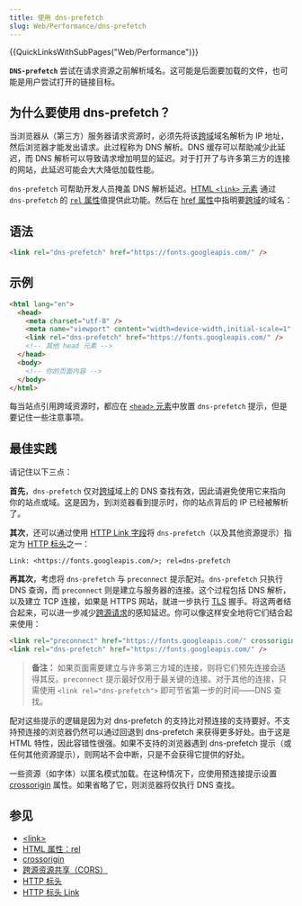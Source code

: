 ```yaml
---
title: 使用 dns-prefetch
slug: Web/Performance/dns-prefetch
---
```


{{QuickLinksWithSubPages("Web/Performance")}}

**`DNS-prefetch`** 尝试在请求资源之前解析域名。这可能是后面要加载的文件，也可能是用户尝试打开的链接目标。

## 为什么要使用 dns-prefetch？

当浏览器从（第三方）服务器请求资源时，必须先将该[跨域](/zh-CN/docs/Web/HTTP/CORS)域名解析为 IP 地址，然后浏览器才能发出请求。此过程称为 DNS 解析。DNS 缓存可以帮助减少此延迟，而 DNS 解析可以导致请求增加明显的延迟。对于打开了与许多第三方的连接的网站，此延迟可能会大大降低加载性能。

`dns-prefetch` 可帮助开发人员掩盖 DNS 解析延迟。[HTML `<link>` 元素](/zh-CN/docs/Web/HTML/Element/link) 通过 `dns-prefetch` 的 [`rel` 属性](/zh-CN/docs/Web/HTML/Attributes/rel)值提供此功能。然后在 [href 属性](/zh-CN/docs/Web/HTML/Attributes)中指明要[跨域](/zh-CN/docs/Web/HTTP/CORS)的域名：

## 语法

```html
<link rel="dns-prefetch" href="https://fonts.googleapis.com/" />
```

## 示例

```html
<html lang="en">
  <head>
    <meta charset="utf-8" />
    <meta name="viewport" content="width=device-width,initial-scale=1" />
    <link rel="dns-prefetch" href="https://fonts.googleapis.com/" />
    <!-- 其他 head 元素 -->
  </head>
  <body>
    <!-- 你的页面内容 -->
  </body>
</html>
```

每当站点引用跨域资源时，都应在 [`<head>` 元素](/zh-CN/docs/Web/HTML/Element/head)中放置 `dns-prefetch` 提示，但是要记住一些注意事项。

## 最佳实践

请记住以下三点：

**首先**，`dns-prefetch` 仅对[跨域](/zh-CN/docs/Web/HTTP/CORS)域上的 DNS 查找有效，因此请避免使用它来指向你的站点或域。这是因为，到浏览器看到提示时，你的站点背后的 IP 已经被解析了。

**其次**，还可以通过使用 [HTTP Link 字段](/zh-CN/docs/Web/HTTP/Headers/Link)将 `dns-prefetch`（以及其他资源提示）指定为 [HTTP 标头](/zh-CN/docs/Web/HTTP/Headers)之一：

```http
Link: <https://fonts.googleapis.com/>; rel=dns-prefetch
```

**再其次**，考虑将 `dns-prefetch` 与 `preconnect` 提示配对。`dns-prefetch` 只执行 DNS 查询，而 `preconnect` 则是建立与服务器的连接。这个过程包括 DNS 解析，以及建立 TCP 连接，如果是 HTTPS 网站，就进一步执行 [TLS](/zh-CN/docs/Glossary/TLS) 握手。将这两者结合起来，可以进一步减少[跨源请求](/zh-CN/docs/Web/HTTP/CORS)的感知延迟。你可以像这样安全地将它们结合起来使用：

```html
<link rel="preconnect" href="https://fonts.googleapis.com/" crossorigin />
<link rel="dns-prefetch" href="https://fonts.googleapis.com/" />
```

> **备注：** 如果页面需要建立与许多第三方域的连接，则将它们预先连接会适得其反。`preconnect` 提示最好仅用于最关键的连接。对于其他的连接，只需使用 `<link rel="dns-prefetch">` 即可节省第一步的时间——DNS 查找。

配对这些提示的逻辑是因为对 dns-prefetch 的支持比对预连接的支持要好。不支持预连接的浏览器仍然可以通过回退到 dns-prefetch 来获得更多好处。由于这是 HTML 特性，因此容错性很强。如果不支持的浏览器遇到 dns-prefetch 提示（或任何其他资源提示），则网站不会中断，只是不会获得它提供的好处。

一些资源（如字体）以匿名模式加载。在这种情况下，应使用预连接提示设置 [crossorigin](/zh-CN/docs/Web/HTTP/CORS) 属性。如果省略了它，则浏览器将仅执行 DNS 查找。

## 参见

- [\<link>](/zh-CN/docs/Web/HTML/Element/link)
- [HTML 属性：rel](/zh-CN/docs/Web/HTML/Attributes/rel)
- [crossorigin](/zh-CN/docs/Web/HTML/Attributes/crossorigin)
- [跨源资源共享（CORS）](/zh-CN/docs/Web/HTTP/CORS)
- [HTTP 标头](/zh-CN/docs/Web/HTTP/Headers)
- [HTTP 标头 Link](/zh-CN/docs/Web/HTTP/Headers/Link)
